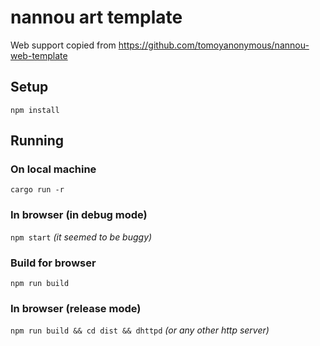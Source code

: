 # nannou art template

Web support copied from https://github.com/tomoyanonymous/nannou-web-template

## Setup
`npm install`

## Running

### On local machine
`cargo run -r`
### In browser (in debug mode)
`npm start` _(it seemed to be buggy)_
### Build for browser
`npm run build` 

### In browser (release mode)
`npm run build && cd dist && dhttpd` _(or any other http server)_
